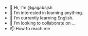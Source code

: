 - 👋 Hi, I’m @gagabsjsh
- 👀 I’m interested in learning anything.
- 🌱 I’m currently learning English.
- 💞️ I’m looking to collaborate on ...
- 📫 How to reach me 

<!---
gagabsjsh/gagabsjsh is a ✨ special ✨ repository because its `README.md` (this file) appears on your GitHub profile.
You can click the Preview link to take a look at your changes.
--->

